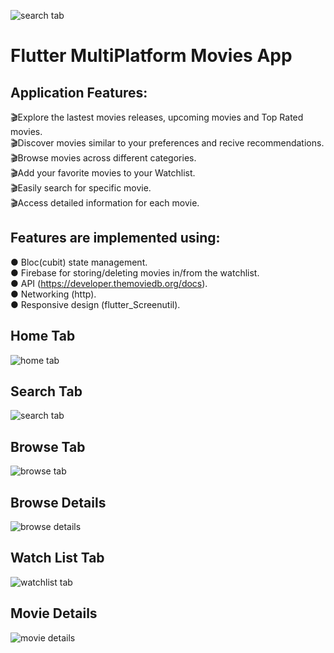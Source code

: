 ![search tab](https://github.com/salmahossam094/movies/assets/90824795/6d94df63-e3f5-471b-98ce-bab7bb2391b0)

# Flutter MultiPlatform Movies App

## Application Features:<br>
🎬Explore the lastest movies releases, upcoming movies and Top Rated movies.<br>
🎬Discover movies similar to your preferences and recive recommendations.<br>
🎬Browse movies across different categories.<br>
🎬Add your favorite movies to your Watchlist.<br>
🎬Easily search for specific movie.<br>
🎬Access detailed information for each movie.<br>

## Features are implemented using:
● Bloc(cubit) state management.<br>
● Firebase for storing/deleting movies in/from the watchlist.<br>
● API (https://developer.themoviedb.org/docs).<br>
● Networking (http).<br>
● Responsive design (flutter_Screenutil).<br>
## Home Tab
![home tab](https://github.com/salmahossam094/movies/assets/90824795/0d7f4e80-f4b8-4dda-90a1-34bc9bcb7e34)
## Search Tab
![search tab](https://github.com/salmahossam094/movies/assets/90824795/3200b2a7-9677-4885-95af-57b8dae3aa5d)
## Browse Tab
![browse tab](https://github.com/salmahossam094/movies/assets/90824795/0a4d0c8c-c676-478d-a616-4e1245f61bf4)
## Browse Details
![browse details ](https://github.com/salmahossam094/movies/assets/90824795/2d7e7c23-70a4-4122-95cf-4de79bd8caf2)
## Watch List Tab
![watchlist tab](https://github.com/salmahossam094/movies/assets/90824795/5d9b877c-e6d6-475b-90d7-6f5990a8d858)
## Movie Details
![movie details](https://github.com/salmahossam094/movies/assets/90824795/050d2880-b357-4925-819f-53526f646038)






